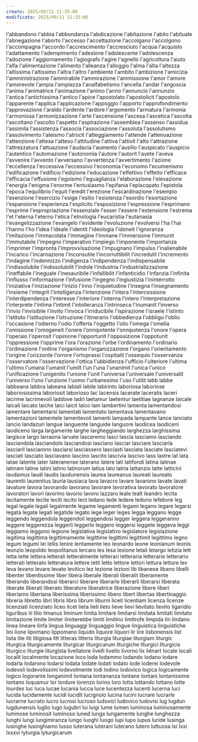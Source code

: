 ```yaml
---
creato: 2025/09/11 11:35:06
modificato: 2025/09/11 11:35:06
---
```

l'abbandono
l'abbia
l'abbondanza
l'abdicazione
l'abitazione
l'abito
l'abituale
l'abnegazione
l'aborto
l'accesso
l'accettazione
l'accolgano
l'accolgono
l'accompagna
l'accordo
l'accrescimento
l'accresciuto
l'acqua
l'acquisto
l'adattamento
l'adempimento
l'adesione
l'adolescente
l'adolescenza
l'adozione
l'aggiornamento
l'agiografo
l'agire
l'agnello
l'agricoltura
l'aiuto
l'alfa
l'alimentazione
l'alimento
l'alleanza
l'alloggio
l'alma
l'alta
l'altezza
l'altissima
l'altissimo
l'altra
l'altro
l'ambiente
l'ambito
l'ambizione
l'amicizia
l'amministrazione
l'ammirabile
l'ammirazione
l'ammissione
l'amor
l'amore
l'amorevole
l'ampia
l'ampiezza
l'analfabetismo
l'ancella
l'andar
l'angoscia
l'anima
l'animatrice
l'animazione
l'animo
l'anno
l'annuncio
l'annunzio
l'antica
l'antichissima
l'antico
l'apice
l'apostolato
l'apostolicit
l'apostolo
l'apparente
l'applica
l'applicazione
l'appoggio
l'apporto
l'approfondimento
l'approvazione
l'araldo
l'ardente
l'ardore
l'argomento
l'armatura
l'armonia
l'armoniosa
l'armonizzazione
l'arte
l'ascensione
l'ascesa
l'ascetica
l'ascolta
l'ascoltano
l'ascolto
l'aspetto
l'aspirazione
l'assemblea
l'assenso
l'assidua
l'assimila
l'assistenza
l'associa
l'associazione
l'assoluta
l'assolutismo
l'assolvimento
l'ateismo
l'atrocit
l'atteggiamento
l'attende
l'attenuazione
l'attenzione
l'attesa
l'atteso
l'attitudine
l'attiva
l'attivit
l'atto
l'attrazione
l'attrezzatura
l'attuazione
l'audacia
l'aumento
l'ausilio
l'auspicato
l'auspicio
l'autentico
l'automazione
l'autonomia
l'autore
l'autorit
l'avete
l'aveva
l'avvenire
l'avvento
l'avversano
l'avvertenza
l'avvertimento
l'azione
l'eccellenza
l'eccessiva
l'eccessivo
l'economia
l'economo
l'ecumenismo
l'edificazione
l'edificio
l'edizione
l'educazione
l'effettivo
l'effetto
l'efficace
l'efficacia
l'effusione
l'egoismo
l'eguaglianza
l'elaborazione
l'elevazione
l'energia
l'enigma
l'enorme
l'entusiasmo
l'epifania
l'episcopato
l'epistola
l'epoca
l'equilibrio
l'equit
l'eredit
l'erezione
l'escardinazione
l'esempio
l'esenzione
l'esercizio
l'esige
l'esilio
l'esistenza
l'esordio
l'esortazione
l'espansione
l'esperienza
l'esplicito
l'esposizione
l'espressione
l'esprimano
l'esprime
l'espropriazione
l'essenziale
l'esser
l'essere
l'estensione
l'estrema
l'et
l'eterna
l'eterno
l'etica
l'etnologia
l'eucaristia
l'eutanasia
l'evangelizzazione
l'evangelo
l'evidente
l'evoluzione
l'evolversi
l'ha
l'hai
l'hanno
l'ho
l'idea
l'ideale
l'identit
l'ideologia
l'idoneit
l'ignoranza
l'imitazione
l'immacolata
l'immagine
l'immane
l'immersione
l'immunit
l'immutabile
l'impegno
l'imperativo
l'impiego
l'imponente
l'importanza
l'imprimer
l'impronta
l'improvvisazione
l'impugnano
l'impulso
l'inalienabile
l'incarico
l'incarnazione
l'inconsutile
l'incorruttibilit
l'incredulit
l'incremento
l'indagine
l'indennizzo
l'indigenza
l'indipendenza
l'indispensabile
l'indissolubile
l'indissolubilit
l'indole
l'industria
l'industrializzazione
l'ineffabile
l'ineguale
l'inesauribile
l'infallibilit
l'infanticidio
l'infanzia
l'infinita
l'influsso
l'informazione
l'infusione
l'ingegno
l'ingiustizia
l'ininterrotto
l'iniziativa
l'iniziazione
l'inizio
l'inno
l'inquietudine
l'insegna
l'insegnamento
l'insieme
l'integrit
l'intelligenza
l'intenzione
l'intera
l'intercessione
l'interdipendenza
l'interesse
l'interiore
l'interna
l'intero
l'interpretazione
l'interprete
l'intima
l'intimit
l'intolleranza
l'intrinseca
l'inumanit
l'inverso
l'invio
l'invisibile
l'invito
l'invoca
l'irriducibile
l'ispirazione
l'israele
l'istinto
l'istituto
l'istituzione
l'istruzione
l'itinerario
l'obbedienza
l'obbligo
l'oblio
l'occasione
l'odierno
l'odio
l'offerta
l'oggetto
l'olio
l'omega
l'omelia
l'omissione
l'omogeneit
l'onere
l'onnipotente
l'onnipotenza
l'onore
l'opera
l'operaio
l'operosit
l'opinione
l'opportunit
l'opposizione
l'oppotunit
l'oppressione
l'opprime
l'ora
l'orazione
l'orbe
l'ordinamento
l'ordinario
l'ordinazione
l'ordine
l'organismo
l'organizzazione
l'organo
l'orientamento
l'origine
l'orizzonte
l'orrore
l'ortoprassi
l'ospitalit
l'ossequio
l'osservanza
l'osservatore
l'osservazione
l'ottica
l'ubbidienza
l'ufficio
l'ulteriore
l'ultima
l'ultimo
l'umana
l'umanit
l'umilt
l'un
l'una
l'unanimit
l'unica
l'unico
l'unificazione
l'unigenito
l'unione
l'unit
l'universa
l'universale
l'universalit
l'universo
l'uno
l'unzione
l'uomo
l'urbanesimo
l'uso
l'utilit
labb
labbe
labbeana
labbra
labeana
labiali
labile
labirinto
laboriosa
laboriose
laboriosissima
laboriosit
laborioso
lac
lacensis
lacerate
laceratis
laceri
lacrime
lacrimevoli
laddove
ladri
laetamur
laetentur
laetitiae
lagnanze
laicale
laicali
laicato
laiche
laici
laicit
laico
lam
lambertini
lamenta
lamentandosi
lamentare
lamentarsi
lamentati
lamentato
lamentava
lamentavano
lamentazioni
lamentele
lamentevoli
lamenti
lampada
lampante
lance
lanciato
lancio
landazuri
langue
languente
languide
languore
laodicea
laodiceni
laodiceno
larga
largamente
larghe
largheggiando
larghezza
larghissima
largisce
largo
larraona
larvate
lasceremo
lasci
lascia
lasciamo
lasciando
lasciandola
lasciandolo
lasciandosi
lasciano
lasciar
lasciare
lasciarla
lasciarli
lasciarono
lasciarsi
lasciassero
lasciasti
lasciata
lasciate
lasciatevi
lasciati
lasciato
lasciavano
lascino
lascito
lascivia
lascivo
lass
lastre
lat
lata
latae
latente
later
lateranense
laterano
latere
lati
latifondi
latina
latinae
latinam
latine
latini
latino
latinorum
latius
lato
latria
lattanzio
latte
latticini
laudamus
laudi
laudis
laudunensis
laurea
laureanus
laureati
laureato
laurentii
laurentius
lauria
lausiaca
lava
lavacro
lavare
lavarono
lavate
lavati
lavature
lavora
lavorando
lavorano
lavorare
lavorativa
lavorato
lavoratore
lavoratori
lavori
lavorino
lavorio
lavoro
lazzaro
leale
lealt
leandro
lecita
lecitamente
lecite
leciti
lecito
lect
ledano
lede
ledere
ledono
lefebvre
leg
legal
legale
legali
legalmente
legame
legamenti
legami
legano
legare
legarsi
legata
legate
legati
legatide
legato
lege
leger
leges
legga
leggano
legge
leggendo
leggendola
leggendoli
leggendosi
legger
leggera
leggeranno
leggere
leggerezza
leggerli
leggerlo
leggero
leggersi
leggete
leggeva
leggi
leggiamo
leggono
legione
legislativa
legislativo
legislatore
legislazione
legitima
legittima
legittimamente
legittime
legittimi
legittimit
legittimo
legno
legum
legumi
lei
lellis
lenire
lentamente
leo
leonardo
leone
leonianum
leonis
leonzio
leopoldo
leopolitanus
lercaro
les
lesa
lesione
letali
letargo
letizia
lett
letta
lette
lettera
letterali
letteralmente
letterari
letteraria
letterarie
letterario
letterati
letterato
letteratura
lettere
letti
letto
lettore
lettori
lettura
letture
lev
leva
levano
levare
levato
levitico
lez
lezione
lezioni
lib
libanese
libano
libelli
libenter
libentissime
liber
libera
liberale
liberali
liberalit
liberamente
liberando
liberandosi
liberarci
liberare
liberarle
liberarli
liberarsi
liberata
liberate
liberati
liberato
liberatore
liberatrice
liberazione
libere
liberi
liberiamo
liberiana
liberissima
liberissimo
libero
libert
libertas
libertinaggio
libreria
libretto
libri
libris
libro
librum
liburni
liceit
licentiam
licenza
licenze
licenziati
licenziato
liceo
licet
lieta
lieti
lieto
lieve
lievi
lievitato
lievito
ligaridio
liguribus
lii
lilio
limanus
liminum
limita
limitare
limitarsi
limitata
limitati
limitato
limitazione
limite
limiter
limiterebbe
limiti
limitino
limitrofe
limpida
lin
lindano
linea
lineare
linfa
lingua
linguaggi
linguaggio
lingue
linguistica
linguistiche
lini
lione
lipomano
lippomano
liquido
liquore
liquori
lir
lire
lisbonensis
list
lista
lite
liti
litigiosa
litt
litteras
litteris
liturgia
liturgiae
liturgiam
liturgic
liturgica
liturgicamente
liturgicar
liturgicarum
liturgiche
liturgici
liturgicis
liturgico
liturgie
liturgista
livellatore
livelli
livello
livorno
lix
liénart
locale
locali
localit
localmente
locazione
loco
loda
lodammo
lodando
lodano
lodare
lodarla
lodarono
lodarsi
lodata
lodate
lodati
lodato
lode
loderei
lodevole
lodevoli
lodevolissimi
lodevolmente
lodi
lodino
lodovico
logica
logicamente
logico
logorante
longanimit
lontana
lontananza
lontane
lontani
lontanissime
lontano
loquamur
lor
lordure
lorenzo
lorino
loro
lotta
lottando
lottano
lotte
lourdes
luc
luca
lucae
lucania
lucca
luce
lucentezza
lucenti
lucerna
luci
lucida
lucidamente
lucidi
lucidit
lucignolo
lucina
lucini
lucrare
lucrarle
lucrarne
lucrato
lucro
lucrosi
lucroso
ludovici
ludovico
ludovisi
lug
lugdun
lugdunensis
luglio
lugo
lugubri
lui
luigi
lume
lumen
luminosa
luminosamente
luminose
luminosit
luminoso
luned
lunga
lungamente
lunghe
lunghezza
lunghi
lungi
lungimiranza
lungo
luoghi
luogo
lupi
lupo
lupus
luride
lusinga
lusinghe
lusinghiamo
lusso
luterana
luterani
luterano
lutero
luttuosa
lxi
lxxi
lxxxvi
lyturgia
lyturgicarum